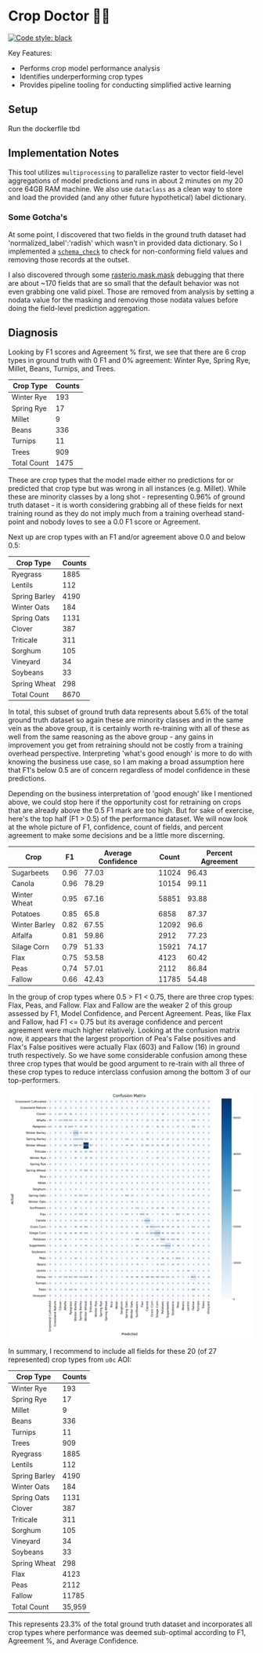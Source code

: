 # Crop Doctor :man_health_worker:
[![Code style: black](https://img.shields.io/badge/code%20style-black-000000.svg)](https://github.com/psf/black)

Key Features:
* Performs crop model performance analysis
* Identifies underperforming crop types 
* Provides pipeline tooling for conducting simplified active learning

## Setup

Run the dockerfile tbd

## Implementation Notes

This tool utilizes `multiprocessing` to parallelize raster to vector field-level aggregations of model predictions and runs in about 2 minutes on my 20 core 64GB RAM machine. We also use `dataclass` as a clean way to store and load the provided (and any other future hypothetical) label dictionary. 

### Some Gotcha's
At some point, I discovered that two fields in the ground truth dataset had 'normalized_label':'radish' which wasn't in provided data dictionary. So I implemented a [`schema_check`](/crop_mle/load_data.py) to check for non-conforming field values and removing those records at the outset.

I also discovered through some [rasterio.mask.mask](https://rasterio.readthedocs.io/en/stable/api/rasterio.mask.html) debugging that there are about ~170 fields that are so small that the default behavior was not even grabbing one valid pixel. Those are removed from analysis by setting a nodata value for the masking and removing those nodata values before doing the field-level prediction aggregation.

## Diagnosis

Looking by F1 scores and Agreement % first, we see that there are 6 crop types in ground truth with 0 F1 and 0% agreement: Winter Rye, Spring Rye, Millet, Beans, Turnips, and Trees. 

| Crop Type   | Counts |
|-------------|--------|
| Winter Rye  | 193    |
| Spring Rye  | 17     |
| Millet      | 9      |
| Beans       | 336    |
| Turnips     | 11     |
| Trees       | 909    |
| Total Count | 1475   |

These are crop types that the model made either no predictions for or predicted that crop type but was wrong in all instances (e.g. Millet). While these are minority classes by a long shot - representing 
0.96% of ground truth dataset - it is worth considering grabbing all of these fields for next training round as they do not imply much from a training overhead stand-point and nobody loves to see a 0.0 F1 score or Agreement.


Next up are crop types with an F1 and/or agreement above 0.0 and below 0.5: 

| Crop Type      | Counts |
|----------------|--------|
| Ryegrass       | 1885   |
| Lentils        | 112    |
| Spring Barley  | 4190   |
| Winter Oats    | 184    |
| Spring Oats    | 1131   |
| Clover         | 387    |
| Triticale      | 311    |
| Sorghum        | 105    |
| Vineyard       | 34     |
| Soybeans       | 33     |
| Spring Wheat   | 298    |
| Total Count    | 8670   |

In total, this subset of ground truth data represents about 5.6% of the total ground truth dataset so again these are minority classes and in the same vein as the above group, it is certainly worth re-training with all of these as well from the same reasoning as the above group - any gains in improvement you get from retraining should not be costly from a training overhead perspective. Interpreting 'what's good enough' is more to do with knowing the business use case, so I am making a broad assumption here that F1's below 0.5 are of concern regardless of model confidence in these predictions.

Depending on the business interpretation of 'good enough' like I mentioned above, we could stop here if the opportunity cost for retraining on crops that are already above the 0.5 F1 mark are too high. But for sake of exercise, here's the top half (F1 > 0.5) of the performance dataset. We will now look at the whole picture of F1, confidence, count of fields, and percent agreement to make some decisions and be a little more discerning.

| Crop           | F1   | Average Confidence | Count | Percent Agreement |
|----------------|------|--------------------|-------|-------------------|
| Sugarbeets     | 0.96 | 77.03              | 11024 | 96.43             |
| Canola         | 0.96 | 78.29              | 10154 | 99.11             |
| Winter Wheat   | 0.95 | 67.16              | 58851 | 93.88             |
| Potatoes       | 0.85 | 65.8               | 6858  | 87.37             |
| Winter Barley  | 0.82 | 67.55              | 12092 | 96.6              |
| Alfalfa        | 0.81 | 59.86              | 2912  | 77.23             |
| Silage Corn    | 0.79 | 51.33              | 15921 | 74.17             |
| Flax           | 0.75 | 53.58              | 4123  | 60.42             |
| Peas           | 0.74 | 57.01              | 2112  | 86.84             |
| Fallow         | 0.66 | 42.43              | 11785 | 54.48             |

In the group of crop types where 0.5 > F1 < 0.75, there are three crop types: Flax, Peas, and Fallow. Flax and Fallow are the weaker 2 of this group assessed by F1, Model Confidence, and Percent Agreement. Peas, like Flax and Fallow, had F1 <= 0.75 but its average confidence and percent agreement were much higher relatively. Looking at the confusion matrix now, it appears that the largest proportion of Pea's False positives and Flax's False positives were actually Flax (603) and Fallow (16) in ground truth respectively. So we have some considerable confusion among these three crop types that would be good argument to re-train with all three of these crop types to reduce interclass confusion among the bottom 3 of our top-performers.

![cm](results/confusion_matrix.png)

In summary, I recommend to include all fields for these 20 (of 27 represented) crop types from `u0c` AOI:

| Crop Type   | Counts |
|-------------|--------|
| Winter Rye     | 193    |
| Spring Rye     | 17     |
| Millet         | 9      |
| Beans          | 336    |
| Turnips        | 11     |
| Trees          | 909    |
| Ryegrass       | 1885   |
| Lentils        | 112    |
| Spring Barley  | 4190   |
| Winter Oats    | 184    |
| Spring Oats    | 1131   |
| Clover         | 387    |
| Triticale      | 311    |
| Sorghum        | 105    |
| Vineyard       | 34     |
| Soybeans       | 33     |
| Spring Wheat   | 298    |
| Flax           | 4123   |
| Peas           | 2112   |
| Fallow         | 11785  |
| Total Count    | 35,959 |

This represents 23.3% of the total ground truth dataset and incorporates all crop types where performance was deemed sub-optimal according to F1, Agreement %, and Average Confidence.








